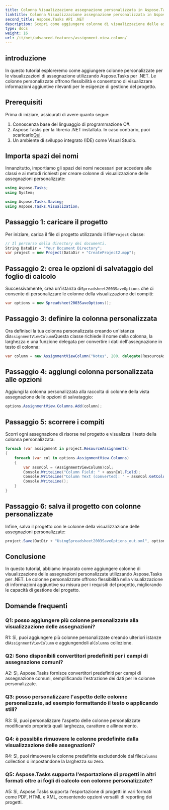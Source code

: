 ```yaml
---
title: Colonna Visualizzazione assegnazione personalizzata in Aspose.Tasks
linktitle: Colonna Visualizzazione assegnazione personalizzata in Aspose.Tasks
second_title: Aspose.Tasks API .NET
description: Scopri come aggiungere colonne di visualizzazione delle assegnazioni personalizzate in Aspose.Tasks per .NET per migliorare le funzionalità di gestione dei progetti.
type: docs
weight: 16
url: /it/net/advanced-features/assignment-view-column/
---
```

## introduzione

In questo tutorial esploreremo come aggiungere colonne personalizzate per le visualizzazioni di assegnazione utilizzando Aspose.Tasks per .NET. Le colonne personalizzate offrono flessibilità e consentono di visualizzare informazioni aggiuntive rilevanti per le esigenze di gestione del progetto.

## Prerequisiti

Prima di iniziare, assicurati di avere quanto segue:

1. Conoscenza base del linguaggio di programmazione C#.
2.  Aspose.Tasks per la libreria .NET installata. In caso contrario, puoi scaricarlo[Qui](https://releases.aspose.com/tasks/net/).
3. Un ambiente di sviluppo integrato (IDE) come Visual Studio.

## Importa spazi dei nomi

Innanzitutto, importiamo gli spazi dei nomi necessari per accedere alle classi e ai metodi richiesti per creare colonne di visualizzazione delle assegnazioni personalizzate:

```csharp
using Aspose.Tasks;
using System;

using Aspose.Tasks.Saving;
using Aspose.Tasks.Visualization;

```

## Passaggio 1: caricare il progetto

 Per iniziare, carica il file di progetto utilizzando il file`Project` classe:

```csharp
// Il percorso della directory dei documenti.
String DataDir = "Your Document Directory";
var project = new Project(DataDir + "CreateProject2.mpp");
```

## Passaggio 2: crea le opzioni di salvataggio del foglio di calcolo

 Successivamente, crea un'istanza di`Spreadsheet2003SaveOptions` che ci consente di personalizzare le colonne della visualizzazione dei compiti:

```csharp
var options = new Spreadsheet2003SaveOptions();
```

## Passaggio 3: definire la colonna personalizzata

 Ora definisci la tua colonna personalizzata creando un'istanza di`AssignmentViewColumn`Questa classe richiede il nome della colonna, la larghezza e una funzione delegata per convertire i dati dell'assegnazione in testo di colonna:

```csharp
var column = new AssignmentViewColumn("Notes", 200, delegate(ResourceAssignment assignment) { return assignment.Get(Asn.NotesText); });
```

## Passaggio 4: aggiungi colonna personalizzata alle opzioni

Aggiungi la colonna personalizzata alla raccolta di colonne della vista assegnazione delle opzioni di salvataggio:

```csharp
options.AssignmentView.Columns.Add(column);
```

## Passaggio 5: scorrere i compiti

Scorri ogni assegnazione di risorse nel progetto e visualizza il testo della colonna personalizzata:

```csharp
foreach (var assignment in project.ResourceAssignments)
{
    foreach (var col in options.AssignmentView.Columns)
    {
        var assnCol = (AssignmentViewColumn)col;
        Console.WriteLine("Column Field: " + assnCol.Field);
        Console.WriteLine("Column Text (converted): " + assnCol.GetColumnText(assignment));
        Console.WriteLine();
    }
}
```

## Passaggio 6: salva il progetto con colonne personalizzate

Infine, salva il progetto con le colonne della visualizzazione delle assegnazioni personalizzate:

```csharp
project.Save(OutDir + "UsingSpreadsheet2003SaveOptions_out.xml", options);
```

## Conclusione

In questo tutorial, abbiamo imparato come aggiungere colonne di visualizzazione delle assegnazioni personalizzate utilizzando Aspose.Tasks per .NET. Le colonne personalizzate offrono flessibilità nella visualizzazione di informazioni aggiuntive su misura per i requisiti del progetto, migliorando le capacità di gestione del progetto.

## Domande frequenti

### Q1: posso aggiungere più colonne personalizzate alla visualizzazione delle assegnazioni?

 R1: Sì, puoi aggiungere più colonne personalizzate creando ulteriori istanze di`AssignmentViewColumn` e aggiungendoli al`Columns` collezione.

### Q2: Sono disponibili convertitori predefiniti per i campi di assegnazione comuni?

A2: Sì, Aspose.Tasks fornisce convertitori predefiniti per campi di assegnazione comuni, semplificando l'estrazione dei dati per le colonne personalizzate.

### Q3: posso personalizzare l'aspetto delle colonne personalizzate, ad esempio formattando il testo o applicando stili?

R3: Sì, puoi personalizzare l'aspetto delle colonne personalizzate modificando proprietà quali larghezza, carattere e allineamento.

### Q4: è possibile rimuovere le colonne predefinite dalla visualizzazione delle assegnazioni?

 R4: Sì, puoi rimuovere le colonne predefinite escludendole dal file`Columns` collection o impostandone la larghezza su zero.

### Q5: Aspose.Tasks supporta l'esportazione di progetti in altri formati oltre ai fogli di calcolo con colonne personalizzate?

A5: Sì, Aspose.Tasks supporta l'esportazione di progetti in vari formati come PDF, HTML e XML, consentendo opzioni versatili di reporting dei progetti.